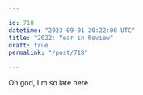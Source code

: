 ```yaml
---

id: 718
datetime: "2023-09-01 20:22:00 UTC"
title: "2022: Year in Review"
draft: true
permalink: "/post/718"

---
```


Oh god, I'm so late here.
